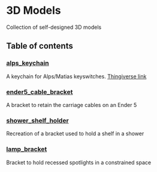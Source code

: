 # 3D Models
Collection of self-designed 3D models

## Table of contents
### [alps_keychain](/alps_keychain)
A keychain for Alps/Matias keyswitches. [Thingiverse link](https://www.thingiverse.com/thing:4214306)
### [ender5_cable_bracket](/ender5_cable_bracket)
A bracket to retain the carriage cables on an Ender 5
### [shower_shelf_holder](/shower_shelf_holder)
Recreation of a bracket used to hold a shelf in a shower
### [lamp_bracket](/lamp_bracket)
Bracket to hold recessed spotlights in a constrained space